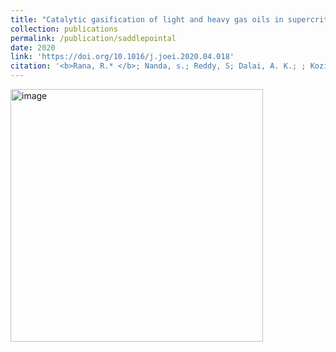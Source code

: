 ```yaml
---
title: "Catalytic gasification of light and heavy gas oils in supercritical water"
collection: publications
permalink: /publication/saddlepointal
date: 2020
link: 'https://doi.org/10.1016/j.joei.2020.04.018'
citation: '<b>Rana, R.* </b>; Nanda, s.; Reddy, S; Dalai, A. K.; ; Kozinski, J.; Gökalp, I.'
---
```


<img width="404" alt="image" src="https://github.com/Rachita028/Rachita028.github.io/assets/58958731/2eb341d7-ada6-477a-a446-768b0fcd024d">
